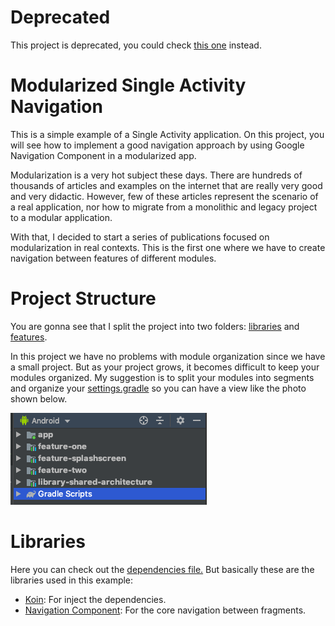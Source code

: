 # Deprecated
This project is deprecated, you could check [this one](https://github.com/MayconCardoso/StockTradeTracking) instead.


# Modularized Single Activity Navigation
This is a simple example of a Single Activity application. On this project, you will see how to implement a good navigation approach by using Google Navigation Component in a modularized app.

Modularization is a very hot subject these days. There are hundreds of thousands of articles and examples on the internet that are really very good and very didactic. However, few of these articles represent the scenario of a real application, nor how to migrate from a monolithic and legacy project to a modular application.

With that, I decided to start a series of publications focused on modularization in real contexts. This is the first one where we have to create navigation between features of different modules.

# Project Structure
You are gonna see that I split the project into two folders: [libraries](https://github.com/MayconCardoso/Modularized-Single-Activity-Navigation/tree/master/libraries) and [features](https://github.com/MayconCardoso/Modularized-Single-Activity-Navigation/tree/master/features).

In this project we have no problems with module organization since we have a small project. But as your project grows, it becomes difficult to keep your modules organized. My suggestion is to split your modules into segments and organize your [settings.gradle](https://github.com/MayconCardoso/Modularized-Single-Activity-Navigation/blob/master/settings.gradle) so you can have a view like the photo shown below.

![Modularization structure](https://github.com/MayconCardoso/Modularized-Single-Activity-Navigation/blob/master/.art/modules.png)


# Libraries

Here you can check out the [dependencies file.](https://github.com/MayconCardoso/Modularized-Single-Activity-Navigation/blob/master/build-dependencies.gradle) But basically these are the libraries used in this example:

- [Koin](https://insert-koin.io/): For inject the dependencies.
- [Navigation Component](https://developer.android.com/guide/navigation/): For the core navigation between fragments.
